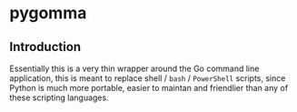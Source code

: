 # pygomma

## Introduction

Essentially this is a very thin wrapper around the Go command line
application, this is meant to replace shell / `bash` / `PowerShell`
scripts, since Python is much more portable, easier to maintan and
friendlier than any of these scripting languages.


